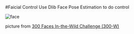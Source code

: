 #Faicial Control
Use Dlib Face Pose Estimation to do control  

![face](http://ibug.doc.ic.ac.uk/media/uploads/images/300-w/figure_1_68.jpg)

picture from [300 Faces In-the-Wild Challenge (300-W)](http://ibug.doc.ic.ac.uk/resources/300-W/)
